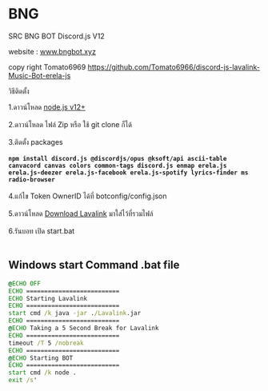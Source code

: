 # BNG
SRC BNG BOT Discord.js V12

website : www.bngbot.xyz


copy right Tomato6969
https://github.com/Tomato6966/discord-js-lavalink-Music-Bot-erela-js

วิธีติดตั้ง

1.ดาวน์โหลด [node.js v12+](https://nodejs.org/en/download/) <br><br>
2.ดาวน์โหลด ไฟล์ Zip หรือ ใช้ git clone ก็ได้<br><br>
3.ติดตั้ง packages <br><br>
**`npm install discord.js @discordjs/opus @ksoft/api ascii-table canvacord canvas colors common-tags discord.js enmap erela.js erela.js-deezer erela.js-facebook erela.js-spotify lyrics-finder ms radio-browser `**<br><br>
4.แก้ไข Token OwnerID ได้ที่ botconfig/config.json<br><br>
5.ดาวน์โหลด [Download Lavalink](https://cdn.discordapp.com/attachments/798196676405755905/827174915714711572/Lavalink.jar) มาใส่ไว้ที่รวมไฟล์<br><br>
6.รันบอท เปิด start.bat<br><br>

## Windows start Command .bat file
```bat
@ECHO OFF
ECHO ==========================
ECHO Starting Lavalink
ECHO ==========================
start cmd /k java -jar ./Lavalink.jar
ECHO ==========================
@ECHO Taking a 5 Second Break for Lavalink
ECHO ==========================
timeout /T 5 /nobreak
ECHO ==========================
@ECHO Starting BOT
ECHO ==========================
start cmd /k node .
exit /s'
```
